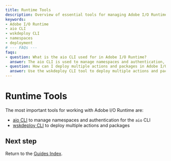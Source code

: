 ```yaml
---
title: Runtime Tools
description: Overview of essential tools for managing Adobe I/O Runtime, including CLI options for deployment and namespace management.
keywords:
- Adobe I/O Runtime
- aio CLI
- wskdeploy CLI
- namespaces
- deployment
# --- FAQs ---
faqs:
- question: What is the aio CLI used for in Adobe I/O Runtime?
  answer: The aio CLI is used to manage namespaces and authentication, helping you interact efficiently with Adobe I/O Runtime.
- question: How can I deploy multiple actions and packages in Adobe I/O Runtime?
  answer: Use the wskdeploy CLI tool to deploy multiple actions and packages simultaneously.
---
```

# Runtime Tools

The most important tools for working with Adobe I/O Runtime are:

- [aio CLI](cli-install.md) to manage namespaces and authentication for the `aio` CLI
- [wskdeploy CLI](wskdeploy_install.md) to deploy multiple actions and packages

## Next step

Return to the [Guides Index](../../index.md).
